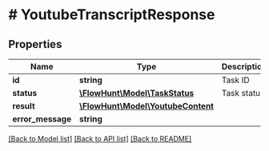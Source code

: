 # # YoutubeTranscriptResponse

## Properties

Name | Type | Description | Notes
------------ | ------------- | ------------- | -------------
**id** | **string** | Task ID |
**status** | [**\FlowHunt\Model\TaskStatus**](TaskStatus.md) | Task status |
**result** | [**\FlowHunt\Model\YoutubeContent**](YoutubeContent.md) |  | [optional]
**error_message** | **string** |  | [optional]

[[Back to Model list]](../../README.md#models) [[Back to API list]](../../README.md#endpoints) [[Back to README]](../../README.md)
